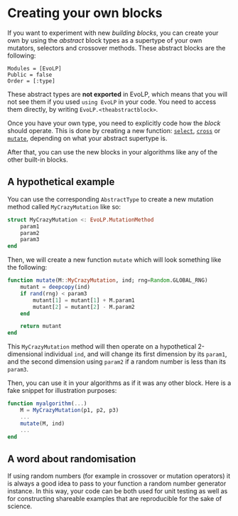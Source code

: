 # Creating your own blocks

If you want to experiment with new _building blocks_, you can create your own by using the _abstract_ block types as a supertype of your own mutators, selectors and crossover methods.
These abstract blocks are the following:

```@autodocs
Modules = [EvoLP]
Public = false
Order = [:type]
```

These abstract types are **not exported** in EvoLP, which means that you will not see them if you used `using EvoLP` in your code. You need to access them directly, by writing `EvoLP.<theabstractblock>`.

Once you have your own type, you need to explicitly code how the _block_ should operate. This is done by creating a new function: [`select`](@ref), [`cross`](@ref) or [`mutate`](@ref), depending on what your abstract supertype is.

After that, you can use the new blocks in your algorithms like any of the other built-in blocks.

## A hypothetical example

You can use the corresponding `AbstractType` to create a new mutation method called `MyCrazyMutation` like so:

```julia
struct MyCrazyMutation <: EvoLP.MutationMethod
    param1
    param2
    param3
end
```

Then, we will create a new function `mutate` which will look something like the following:

```julia
function mutate(M::MyCrazyMutation, ind; rng=Random.GLOBAL_RNG)
    mutant = deepcopy(ind)
    if rand(rng) < param3
        mutant[1] = mutant[1] + M.param1
        mutant[2] = mutant[2] - M.param2
    end

    return mutant
end
```

This `MyCrazyMutation` method will then operate on a hypothetical 2-dimensional individual `ind`, and will change its first dimension by its `param1`, and the second dimension using `param2` if a random number is less than its `param3`.

Then, you can use it in your algorithms as if it was any other block. Here is a fake snippet for illustration purposes:

```julia
function myalgorithm(...)
    M = MyCrazyMutation(p1, p2, p3)
    ...
    mutate(M, ind)
    ...
end
```

## A word about randomisation

If using random numbers (for example in crossover or mutation operators) it is always a good idea to pass to your function a random number generator instance. In this way, your code can be both used for unit testing as well as for constructing shareable examples that are reproducible for the sake of science.
